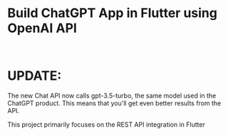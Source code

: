 # Build ChatGPT App in Flutter using OpenAI API<br><br>

# **UPDATE:**

The new Chat API now calls gpt-3.5-turbo, the same model used in the ChatGPT product. This means that you'll get even better results from the API. 


This project primarily focuses on the REST API integration in Flutter<br><br>

